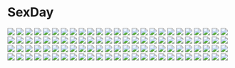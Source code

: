 # SexDay
![](https://konachan.com/image/c42b17fecee7c264aa9170e9af2eb3e3/Konachan.com%20-%20142309%20bikini%20breasts%20cleavage%20mizune_inori%20original%20swimsuit.jpg)
![](https://konachan.com/image/73811961b7869a02c501c1991ad202a4/Konachan.com%20-%2056447%202girls%20japanese_clothes%20kimono%20onineko.jpg)
![](https://konachan.com/image/fcb151aad463aebf45a32465fdee68cb/Konachan.com%20-%20279305%202girls%20animal%20blue_eyes%20blue_hair%20brown_eyes%20cirno%20clouds%20dress%20fairy%20frog%20loli%20reflection%20ricegroup%20scenic%20short_hair%20skirt%20sky%20touhou%20wings.jpg)
![](https://konachan.com/image/2bf7e231310369f746691ba2884e1d95/Konachan.com%20-%20274015%20brown_eyes%20brown_hair%20hinata_%28lipcream%29%20original%20scarf%20school_uniform%20short_hair%20signed.jpg)
![](https://konachan.com/jpeg/309aa0880569e33a02622e85c05b4f84/Konachan.com%20-%20236370%20aliasing%20all_male%20brown_hair%20cape%20gloves%20hat%20hizuki_miya%20japan_%28hetalia%29%20male%20military%20orange_eyes%20paper%20short_hair%20uniform%20white%20white_hair.jpg)
![](https://konachan.com/image/fe3a292da6d97b69bede6c6fe5b518aa/Konachan.com%20-%20121924%20kusuriuri%20mononoke%20yuna_%28rutera%29.jpg)
![](https://konachan.com/image/1b6a1119bf9f025579c0d2680c4243b6/Konachan.com%20-%2053781%2015_bisyoujo_hyouryuuki%20kuroda_kazuya.jpg)
![](https://konachan.com/image/e3816517b5cb2dae129181705cde0b15/Konachan.com%20-%2019947%20doll%20rozen_maiden%20suigintou.jpg)
![](https://konachan.com/image/e4a6da674f9d7a9c8271db9ce6558d2a/Konachan.com%20-%20244224%20breasts%20gun%20long_hair%20no_bra%20red_hair%20tagme_%28artist%29%20tengen_toppa_gurren_lagann%20third-party_edit%20weapon%20yellow_eyes%20yoko_littner.jpg)
![](https://konachan.com/image/76d71718abf82d3fb546d9b5e42736cf/Konachan.com%20-%2064776%20higashi_no_eden%20kiss%20morimi_saki%20takizawa_akira.jpg)
![](https://konachan.com/image/19a069c8c0a84d0366e05dc33fc53911/Konachan.com%20-%20271242%20blonde_hair%20blue_eyes%20breasts%20cleavage%20green_hair%20group%20jizero%20original.jpg)
![](https://konachan.com/image/f043052a9d672e5b39c9c8b4160aecc8/Konachan.com%20-%20163995%20ass%20blush%20bra%20breasts%20censored%20fingering%20green_eyes%20long_hair%20nipples%20panties%20panty_pull%20red_hair%20shirt_lift%20skirt%20soyokaze%20thighhighs%20underwear.jpg)
![](https://konachan.com/image/aa13d1418528b19efae25e713cadd742/Konachan.com%20-%206292%20nurse.jpg)
![](https://konachan.com/jpeg/b58479eb984c6eacd64d0f50fc071f40/Konachan.com%20-%20270144%20aliasing%20ass%20azur_lane%20breasts%20close%20dress%20garter_belt%20gloves%20gray_hair%20hayami_yoichi%20long_hair%20orange_eyes%20panties%20sideboob%20thighhighs%20underwear.jpg)
![](https://konachan.com/image/e7927185abb04094d69cb10a814dd6f2/Konachan.com%20-%20200853%20animal%20breasts%20building%20choker%20cleavage%20flowers%20long_hair%20maid%20nidalee%20panties%20purple_hair%20spear%20thighhighs%20underwear%20watermark%20weapon%20yellow_eyes.jpg)
![](https://konachan.com/image/c0564d9d2ccea3a3eb71a64d5fdf415f/Konachan.com%20-%20114600%202girls%20blonde_hair%20blue%20blue_eyes%20blue_hair%20die_blonde_bestie%20dress%20kyoukai_senjou_no_horizon%20marga_nalze%20margot_knight%20moon%20shoujo_ai%20wings%20witch.jpg)
![](https://konachan.com/jpeg/8a8bb4b1a8a2d38c64bbd4a548f9cd3d/Konachan.com%20-%20190488%20breasts%20green_eyes%20green_hair%20headdress%20kid_icarus%20necklace%20palutena.jpg)
![](https://konachan.com/jpeg/f0d6c5529bf7a06a5dcf279a54cc7870/Konachan.com%20-%20272184%20aliasing%20apron%20blonde_hair%20flandre_scarlet%20kneehighs%20kure%7Epu%20lolita_fashion%20red_eyes%20short_hair%20touhou%20vampire%20wings.jpg)
![](https://konachan.com/jpeg/cecefcbfd0edfa45acc8554b9e21badd/Konachan.com%20-%20295800%20black_hair%20clouds%20mifuru%20original%20school_uniform%20short_hair%20skirt%20sky%20water.jpg)
![](https://konachan.com/image/7d283d38ff76270c45c3d9ee9b0f1ec9/Konachan.com%20-%209015%20aoi_umi_no_tristia.jpg)
![](https://konachan.com/jpeg/b96aa9933dcdea9c2db40eadaaa8a087/Konachan.com%20-%20234765%20animal%20bird%20brown_eyes%20cage%20dress%20flowers%20gloves%20kinokohime_%28mican02rl%29%20long_hair%20original%20petals%20pink_hair%20waifu2x.jpg)
![](https://konachan.com/image/99f179995e7e2e2fbf15c126e313da0f/Konachan.com%20-%20307649%20bed%20blush%20hashiko_nowoto%20headband%20long_hair%20navel%20nipples%20no_bra%20original%20purple_eyes%20thighhighs%20white_hair.jpg)
![](https://konachan.com/image/ea246f6958a3a5c70bd9b500108be108/Konachan.com%20-%2030308%20animal_ears%20breasts%20catgirl%20cleavage%20maid%20red_eyes%20school_festa%20tail%20white_hair.jpg)
![](https://konachan.com/image/519a5afda15debdd07950c36286969f4/Konachan.com%20-%2049059%20119%20hatsune_miku%20headphones%20vocaloid.jpg)
![](https://konachan.com/image/f07066ebfb8dd378ed8a72d4e4310d04/Konachan.com%20-%2017066%20aruruw%20eruruw%20utawarerumono.jpg)
![](https://konachan.com/jpeg/6fd07cdb705a19971b3f18e9f84818c7/Konachan.com%20-%20109458%20airi%20christmas%20queen%27s_blade.jpg)
![](https://konachan.com/image/3f8cd5b8faf7185a28c953b555389c90/Konachan.com%20-%20216100%20bikini%20breasts%20cameltoe%20cleavage%20open_shirt%20scan%20swimsuit%20thighhighs%20tomose_shunsaku%20underboob.jpg)
![](https://konachan.com/image/d00f06184c3f21e3efeaa0b59d766089/Konachan.com%20-%20115330%20breasts%20nipples%20nude%20run_elsie_jewelria%20to_love_ru.jpg)
![](https://konachan.com/image/b1911582f803953c276f36bf95ae3fda/Konachan.com%20-%2014364%20tagme.jpg)
![](https://konachan.com/image/bb611afac04737b0344633e6642ae015/Konachan.com%20-%20242619%20bow%20brown_hair%20dress%20hat%20long_hair%20necklace%20nerv110%20original%20ribbons%20water.jpg)
![](https://konachan.com/image/19c55b5101392506d4d044cd932620b4/Konachan.com%20-%2097483%20kaname_madoka%20kyuubee%20mahou_shoujo_madoka_magica.jpg)
![](https://konachan.com/image/f8808f951479f6de68a205f124127389/Konachan.com%20-%20121606%20bicolored_eyes%20black_hair%20flowers%20japanese_clothes%20long_hair%20tagme%20white%20white_hair.jpg)
![](https://konachan.com/jpeg/a7bfdd596ed200a9d0ab826ed6415e70/Konachan.com%20-%20215859%20card_captor_sakura%20close%20hoshimawa%20kinomoto_sakura.jpg)
![](https://konachan.com/image/5b7c530e4784aa91bc3fc000b2b2742a/Konachan.com%20-%2013120%20katsura_kotonoha%20school_days.jpg)
![](https://konachan.com/jpeg/00745e8c66990781f8e4bf8aaccf6c04/Konachan.com%20-%20175501%20alcot%20black_hair%20blue_eyes%20breasts%20censored%20game_cg%20kuwashima_rein%20long_hair%20navel%20nipples%20nude%20penis%20pussy%20rokukakuin_konoha%20sex%20spread_legs.jpg)
![](https://konachan.com/image/8a1661288588d3742faa7adf18e95eed/Konachan.com%20-%2035573%20h2o_footprints_in_the_sand%20kagura_hinata%20kohinata_hayami%20otoha.jpg)
![](https://konachan.com/jpeg/728f186043bb9a5a0ee903854ded1431/Konachan.com%20-%2044813%20kushieda_minori%20toradora.jpg)
![](https://konachan.com/jpeg/3e930ad6f0f1fa0973ecff4aabe4d238/Konachan.com%20-%20274420%20blonde_hair%20brown_eyes%20brown_hair%20close%20elbow_gloves%20gloves%20hug%20kizumonogatari%20long_hair%20male%20ntend%20orange_eyes%20pointed_ears%20red%20ribbons.jpg)
![](https://konachan.com/jpeg/76e5ac2ccf4f8702e2a4984db8fe3595/Konachan.com%20-%20273149%20bronto_burt%20crown%20kirby%20kirby_%28character%29%20ninjya_palette%20stars%20waddle_dee%20waifu2x%20watermark.jpg)
![](https://konachan.com/image/b137b335ecd604a9f43fb5d02f2fd4db/Konachan.com%20-%2010602%20itou_noiji%20skintight%20swimsuit%20tagme.jpg)
![](https://konachan.com/image/a8f1404eae08279b5346ae0c5a3af838/Konachan.com%20-%2051151%20black_hair%20blush%20flat_chest%20kneehighs%20nipples%20panties%20pink%20purple_eyes%20tagme%20topless%20underwear.jpg)
![](https://konachan.com/image/b061b631defe8c951ab6943eebd31601/Konachan.com%20-%20171172%20animal_ears%20apple%20blue_hair%20blush%20boots%20brown_hair%20cape%20fang%20food%20fruit%20mermaid%20miwol%20red_eyes%20red_hair%20sekibanki%20skirt%20tail%20touhou%20wolfgirl.jpg)
![](https://konachan.com/image/47ca7ac731611019c0a38c8f39a8ea26/Konachan.com%20-%2085696%20blue_eyes%20boots%20devil_may_cry%20genderswap%20gray_hair%20nero%20short_hair%20sword%20tidsean%20water%20weapon.jpg)
![](https://konachan.com/jpeg/cef233e50965c5098269972ab7a9e5ec/Konachan.com%20-%20169611%20animal%20ch%40r%20drink%20game_cg%20gleam_garden_no_shoujo%20gray_hair%20long_hair%20purple_eyes%20shirayuki_%28gleam_garden_no_shoujo%29%20thighhighs%20twintails.jpg)
![](https://konachan.com/jpeg/6ac54bff7b4cb5419e591fcb1419ca09/Konachan.com%20-%20264221%20black_hair%20brown_eyes%20drink%20footjob%20game_cg%20hibiki_works%20iizuki_tasuku%20kisaragi_maaya%20long_hair%20onee-chan_no_yuuwaku%20school_uniform%20skirt.jpg)
![](https://konachan.com/jpeg/9cf72f62adb439309efd759ee803f9da/Konachan.com%20-%20289673%20all_male%20animal%20bird%20blindfold%20eli_clark%20gloves%20headdress%20identity_v%20male%20mask%20onk_%28kkkarb%29%20owl.jpg)
![](https://konachan.com/image/4689286cc90019cdabd1aeadeee35141/Konachan.com%20-%20100958%20breasts%20eto%20mahou_shoujo_madoka_magica%20nipples%20no_bra%20nopan%20open_shirt%20pussy%20spread_legs%20thighhighs%20tomoe_mami%20uncensored%20wink.jpg)
![](https://konachan.com/image/cfee59c16179ddca3c463a1b747e9375/Konachan.com%20-%2065567%20asahina_mikuru%20group%20koizumi_itsuki%20kyon%20male%20nagato_yuki%20suzumiya_haruhi%20suzumiya_haruhi_no_yuutsu%20thighhighs.jpg)
![](https://konachan.com/image/8dfeb73dacbdbd512a96a0fbbbfe58c7/Konachan.com%20-%20280646%20hata_no_kokoro%20leaves%20long_hair%20mask%20navel%20pink_eyes%20pink_hair%20rice_%28okome_no_naru_ki%29%20skirt%20touhou.jpg)
![](https://konachan.com/jpeg/e02a4de1169232f046ebc6eca014117c/Konachan.com%20-%20277294%20book%20brown_hair%20drink%20glasses%20original%20pantyhose%20purple_eyes%20short_hair%20skirt%20yu_ni_t.jpg)
![](https://konachan.com/jpeg/9c8e90c66ab167c603a33eb768324816/Konachan.com%20-%2043816%20blade_%28lovewn%29%20bondage%20breasts%20collar%20demon%20pointed_ears%20torn_clothes.jpg)
![](https://konachan.com/image/41a3ca9b02b8c16a0d11563edb4efe37/Konachan.com%20-%2075044%20hatsune_miku%20nude%20twintails%20vocaloid%20world_is_mine_%28vocaloid%29.jpg)
![](https://konachan.com/image/6af14486f92be93d1513948008ec5be5/Konachan.com%20-%20132673%20akaito%20all_male%20kaito%20katase_waka%20male%20scarf%20vocaloid.jpg)
![](https://konachan.com/image/932f5b0881d4e231e45ed85147a26937/Konachan.com%20-%20108571%20blue_eyes%20brown_hair%20long_hair%20makise_kurisu%20pantyhose%20shirabi_%28life-is-free%29%20steins%3Bgate%20tie.jpg)
![](https://konachan.com/jpeg/26a64bdec126e655aaac700069f3d8ca/Konachan.com%20-%20210266%20bra%20game_cg%20koi_to_mahou_to_kanrinin%20long_hair%20panties%20purple_eyes%20purple_hair%20ryuuga_shou%20stockings%20tachibana_inori%20underwear.jpg)
![](https://konachan.com/image/ef99657fc91e616ab6601e0b5b089527/Konachan.com%20-%2063557%20favorite%20game_cg%20hoshizora_no_memoria%20tagme.jpg)
![](https://konachan.com/jpeg/66b08598c44b7dacceef5bdbeed4b0f5/Konachan.com%20-%20144308%20blush%20flat_chest%20gradient%20kaname_madoka%20mahou_shoujo_madoka_magica%20nipples%20nude%20pink%20pink_hair%20short_hair%20vycma.jpg)
![](https://konachan.com/image/2e26e87c1f715cbe14c9801e4f381f20/Konachan.com%20-%20211275%20fuyu_no_yoru_miku%20hatsune_miku%20long_hair%20tagme_%28artist%29%20twintails%20vocaloid.jpg)
![](https://konachan.com/image/33bdcda7dd532a81587e0d67d79e6506/Konachan.com%20-%20279599%20blue%20building%20city%20monochrome%20night%20original%20rooftop%20scenic%20silhouette%20stars%20yue_yue.jpg)
![](https://konachan.com/image/866230f753e7d42a87e577deea48d40e/Konachan.com%20-%20100869%20ama_ane%20blue_hair%20book%20game_cg%20mikoshiba_saki%20peassoft%20red_eyes%20school_uniform%20shijou_sadafumi%20thighhighs%20tree.jpg)
![](https://konachan.com/jpeg/4356cd04b97af9bd2ecdb47fa58f9c84/Konachan.com%20-%20255691%20brown_eyes%20brown_hair%20gloves%20gun%20hat%20long_hair%20mask%20military%20neko_%28yanshoujie%29%20original%20short_hair%20skirt%20thighhighs%20uniform%20weapon.jpg)
![](https://konachan.com/image/38786a020a00847f083f76e9d5a0431a/Konachan.com%20-%20287310%202girls%20barefoot%20blonde_hair%20blue_eyes%20bow%20computer%20fate_%28series%29%20food%20kiriyama%20long_hair%20pocky%20purple_hair%20red%20short_hair%20shoujo_ai%20teddy_bear.jpg)
![](https://konachan.com/image/d69ea7f73fea27211c32d785c8e4fe27/Konachan.com%20-%20146959%20armor%20brown_hair%20red_eyes%20scar%20tagme%20twintails%20zi-dabu.jpg)
![](https://konachan.com/image/9dab737d4cbe64d136de60dcda257a0a/Konachan.com%20-%20151212%20black_hair%20blue_hair%20brown_eyes%20brown_hair%20cake%20christmas%20food%20futami_ami%20green_eyes%20green_hair%20group%20idolmaster%20long_hair%20male%20short_hair%20twins.jpg)
![](https://konachan.com/image/1028faf264fbb29d31b8a99c173afcae/Konachan.com%20-%20294332%20breasts%20brown_eyes%20brown_hair%20cleavage%20dress%20flowers%20g-tz%20long_hair%20original%20realistic%20signed%20summer%20summer_dress%20watermark.jpg)
![](https://konachan.com/jpeg/7e7d5d0683785b3528baed6bcfd15fa3/Konachan.com%20-%20278935%20blush%20breasts%20brown_eyes%20brown_hair%20fellatio%20game_cg%20kneehighs%20kopianget%20negligee_%28game%29%20no_bra%20penis%20short_hair%20skirt%20topless%20uncensored.jpg)
![](https://konachan.com/jpeg/abcaaa11fc597dad8a0fd4587c0ae93d/Konachan.com%20-%20266134%20barefoot%20blue_eyes%20blush%20breasts%20brown_hair%20game_cg%20long_hair%20naked_shirt%20nipples%20open_shirt%20shirt%20tagme_%28artist%29.jpg)
![](https://konachan.com/image/a8747a6d74b4f832358adc4e2f0c8f6a/Konachan.com%20-%2063300%20soemy_yuka%20tagme.jpg)
![](https://konachan.com/jpeg/0be9568079d597667b89d9b0508f4e19/Konachan.com%20-%20163232%20fan%20harukaze_setsuna%20panties%20see_through%20thighhighs%20tinkerbell%20tinkle%20twintails%20underwear.jpg)
![](https://konachan.com/jpeg/52ee44a563b131b8c9581670fd7e0999/Konachan.com%20-%2035173%20black%20death_the_kid%20soul_eater%20vector.jpg)
![](https://konachan.com/image/8c90d49a56801a1787d9d5c262bc8c8d/Konachan.com%20-%2035074%20katana%20konpaku_youmu%20saigyouji_yuyuko%20sword%20touhou%20weapon.jpg)
![](https://konachan.com/jpeg/0f4091c6703665125cf26efa655c25cd/Konachan.com%20-%20199709%20fire%20gloves%20long_hair%20original%20pixiv_fantasia%20thighhighs%20transistor%20white_hair.jpg)
![](https://konachan.com/image/960d410c13d4b01295830eaf40e02026/Konachan.com%20-%2071426%20black_hair%20blue_eyes%20long_hair%20saten_ruiko%20to_aru_kagaku_no_railgun%20to_aru_majutsu_no_index%20wink.jpg)
![](https://konachan.com/jpeg/b91118cc40825619f4ba2e030852673b/Konachan.com%20-%20291980%202girls%20animal%20anthropomorphism%20autumn%20azur_lane%20bath%20bird%20black_hair%20breasts%20brown_hair%20leaves%20long_hair%20mm2k%20onsen%20red_eyes%20twintails.jpg)
![](https://konachan.com/image/48b074a4401c12638f7d9e2969b6f534/Konachan.com%20-%20106211%20all_male%20kaito%20male%20vocaloid.jpg)
![](https://konachan.com/image/fe788406de61b8aa7cd1c145ea8a33c0/Konachan.com%20-%2044085%20bikini_top%20blue_eyes%20blue_hair%20boots%20bow%20christmas%20gagraphic%20gloves%20hat%20navel%20panties%20santa_hat%20scarf%20sikorsky%20snow%20socks%20tagme%20thighhighs%20underwear.jpg)
![](https://konachan.com/jpeg/042d0e8cb78cf06226c4d293bcb16831/Konachan.com%20-%20116599%20black_hair%20fingering%20game_cg%20kamishiro_honoka%20love_2_quad%20marmalade%20masturbation%20naruse_hirofumi%20panties%20pantyhose%20school_uniform%20underwear.jpg)
![](https://konachan.com/jpeg/99418a5f56b01258c5704249de5ccd49/Konachan.com%20-%2069847%20blush%20eyepatch%20game_cg%20green_eyes%20hanasaki_uri%20harukazedori_ni_tomarigi_wo_2nd_story%20purple_hair%20short_hair%20skyfish%20swimsuit.jpg)
![](https://konachan.com/jpeg/882fd7295c0b8fa547d97d534af46db9/Konachan.com%20-%20148284%20aoi_matsuri%20beach%20breasts%20group%20himuro_rikka%20hinata_hanabi%20koutaro%20minazuki_izumi%20navel%20nipples%20nude%20saotome_nagi%20tropical_kiss%20twinkle.jpg)
![](https://konachan.com/image/a92a5fa19dd0d8c6fb704212bbd8d753/Konachan.com%20-%20301682%20atsuyah0310%20blush%20brown_eyes%20brown_hair%20flat_chest%20nisekoi%20onodera_kosaki%20school_uniform%20short_hair%20white.jpg)
![](https://konachan.com/image/19c4f6e7820c3867eb4e5714d03f70dc/Konachan.com%20-%2012904%20blue_hair%20carnelian%20no_bra%20panties%20underwear.jpg)
![](https://konachan.com/image/7808479b062309239b1d91f865ca7c38/Konachan.com%20-%2018463%20anita_king%20green_eyes%20pink_hair%20read_or_die.jpg)
![](https://konachan.com/jpeg/13d86aaeca8707d27073fc8de7e1d6f2/Konachan.com%20-%2098628%20game_cg%20hananomiya_ako%20japanese_clothes%20long_hair%20nishimata_aoi%20sekai_seifuku_kanojo%20weapon%20yamino_yumeko.jpg)
![](https://konachan.com/jpeg/a0ecf96f382f9cc3f1e0c58e428e6b4e/Konachan.com%20-%209049%20aoi_sora_no_neosphere%20pointed_ears.jpg)
![](https://konachan.com/jpeg/dfbfe2453d60de73f5a87b32ecfe73d4/Konachan.com%20-%20218741%20ass%20kobuichi%20panties%20pantyhose%20scan%20school_uniform%20see_through%20senren_banka%20tomotake_yoshino%20underwear%20yuzusoft.jpg)
![](https://konachan.com/jpeg/03db1f20347d858dfd6c7b5798e83fcb/Konachan.com%20-%20135570%20ass%20green_eyes%20ikaros%20kikurage%20long_hair%20pink_hair%20pussy%20pussy_juice%20sora_no_otoshimono%20tagme%20third-party_edit%20uncensored%20wings.jpg)
![](https://konachan.com/image/3bc90620176b9d3e855fbd4c72c35512/Konachan.com%20-%2085542%20aqua_hair%20hatsune_miku%20headphones%20megurine_luka%20miku_append%20pink_hair%20twintails%20vocaloid.jpg)
![](https://konachan.com/image/93e3351d9e9105466a67efe96f99f521/Konachan.com%20-%2042560%20akane_iro_ni_somaru_saka%20nagase_minato.jpg)
![](https://konachan.com/image/5ee05600b09e891cce9a6f38c1f00586/Konachan.com%20-%2015603%20ragnarok_online.jpg)
![](https://konachan.com/image/be58199f3879ab02ebfc95c89864535c/Konachan.com%20-%2024963%20kimi_ga_nozomu_eien%20suzumiya_akane.jpg)
![](https://konachan.com/image/306058e3583a8fe11e1392a539c80f12/Konachan.com%20-%2070960%20k-on%21.jpg)
![](https://konachan.com/image/88f16c0ffe54e5487bc0652b27f5ab50/Konachan.com%20-%20302337%20bai_yemeng%20bow%20bubbles%20cameltoe%20dress%20goth-loli%20headdress%20long_hair%20niliu_chahui%20original%20red_eyes%20ribbons%20thighhighs%20twintails%20white_hair.jpg)
![](https://konachan.com/image/773c3a1a69bec7c52a90e752a2293696/Konachan.com%20-%20149700%20culture_japan%20glasses%20hoshikawa_kanata%20iizuki_tasuku%20school_uniform%20thighhighs.jpg)
![](https://konachan.com/image/5d5d33933e0724ec057863eda291208d/Konachan.com%20-%2012638%20animal_ears%20blonde_hair%20bra%20breasts%20fel%20filia%20glasses%20litte_ratus%20long_hair%20nipples%20ohno_tetsuya%20panties%20pink_hair%20priecia%20prism_ark%20underwear.jpg)
![](https://konachan.com/image/cbfa68984b3e21c46ecb4e1d089b7a2b/Konachan.com%20-%20122606%20building%20mitauzo%20monochrome%20original%20scenic%20school_uniform.jpg)
![](https://konachan.com/image/702fd975c06e526c747024d422d33562/Konachan.com%20-%20125535%20drink%20huke%20japanese_clothes%20makise_kurisu%20sake%20shiina_mayuri%20steins%3Bgate.jpg)
![](https://konachan.com/image/90593fe6eefd5236b13909863fc17bfa/Konachan.com%20-%2014717%20ayanami_rei%20neon_genesis_evangelion.jpg)
![](https://konachan.com/image/d0fc390127e07fc15aa7c33f6523ce13/Konachan.com%20-%20169018%20aqua_hair%20blue_eyes%20bow%20breasts%20brown_hair%20cleavage%20gray_hair%20group%20headband%20kimono%20long_hair%20meiko%20pink_hair%20red_eyes%20scarf%20socks%20twintails%20vocaloid.jpg)
![](https://konachan.com/image/398dfddf02ae3d8210b178297577fb92/Konachan.com%20-%20183431%202girls%20animal_ears%20blush%20breasts%20catgirl%20cleavage%20neko_works%20nekopara%20no_bra%20pajamas%20panties%20sayori%20scan%20striped_panties%20tail%20underwear.jpg)
![](https://konachan.com/image/76190c7acb97d7fec2a16e900f5081ff/Konachan.com%20-%20166633%20cherry_blossoms%20flowers%20japanese_clothes%20katana%20long_hair%20natsume_k%20original%20petals%20red_eyes%20ribbons%20sword%20weapon%20white_hair.jpg)
